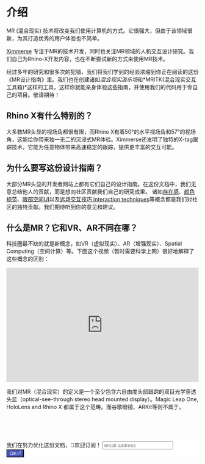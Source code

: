 # 介绍

MR (混合现实) 技术将改变我们使用计算机的方式。它很强大，但由于该领域很新，为其打造优秀的用户体验也不简单。

[Ximmerse](https://www.ximmerse.com) 专注于MR的技术开发，同时也关注MR领域的人机交互设计研究。我们自己为Rhino-X开发内容，也在不断尝试新的方式来使用MR技术。

经过多年的研究和很多次的犯错，我们将我们学到的经验浓缩到你正在阅读的这份《MR设计指南》里。我们也在创建诸如*混合现实游乐场*和*MRITK(混合现实交互工具箱)*这样的工具，这样你就能亲身体验这些指南，并使用我们的代码用于你自己的项目。敬请期待！

## Rhino X有什么特别的？
大多数MR头显的视场角都很有限，而Rhino X有着50°的水平视场角和57°的视场角，这能给你带来独一无二的沉浸式MR体验。Ximmerse还发明了独特的X-tag跟踪技术，它能为任意物体带来高速稳定的跟踪，提供更丰富的交互可能。

## 为什么要写这份设计指南？
大部分MR头显的开发者网站上都有它们自己的设计指南。在这份文档中，我们无意总结他人的贡献，而是想向社区贡献我们自己的研究成果。
诸如[存在感](/illusion)、[颜色规范](/interface?id=our-study-for-rhino-x)、[眼部空间UI](/interface?id=eye-space-ui-standard)以及[远场交互技巧 interaction techniques](/interaction?id=far-field-grabbing-techniques-zoom-grab-and-portal-grab)等概念都是我们对社区的独特贡献。我们期待听到你的意见和建议。

## 什么是MR？它和VR、AR不同在哪？
科技圈最不缺的就是新概念，如VR（虚拟现实）、AR（增强现实）、Spatial Computing（空间计算）等。下面这个视频（暂时需要科学上网）很好地解释了这些概念的区别：

<iframe width="100%" height="300" src="https://www.youtube.com/embed/TjsIyDn5H44" frameborder="0" allow="accelerometer; autoplay; encrypted-media; gyroscope; picture-in-picture" allowfullscreen></iframe>

我们对MR（混合现实）的定义是一个至少包含六自由度头部跟踪的双目光学穿透头显（optical-see-through stereo head mounted display）。Magic Leap One, HoloLens and Rhino X 都属于这个范畴。而谷歌眼镜、ARKit等则不属于。

<!-- Begin Mailchimp Signup Form -->
<link href="//cdn-images.mailchimp.com/embedcode/horizontal-slim-10_7.css" rel="stylesheet" type="text/css">
<style type="text/css">
  #mc_embed_signup{background:#fff; clear:left; font:14px Helvetica,Arial,sans-serif; width:100%; margin-top: 80px;}
  #mc_embed_signup form {
    text-align: left;
  }
  #mc_embed_signup .button  {
    background: #3f51b5;
    color: white;
  }
</style>
<div id="mc_embed_signup">
<form action="https://github.us4.list-manage.com/subscribe/post?u=98e146615feaa80a87c9e26a2&amp;id=29c6a9379d" method="post" id="mc-embedded-subscribe-form" name="mc-embedded-subscribe-form" class="validate" target="_blank" novalidate>
    <div id="mc_embed_signup_scroll">
  <label for="mce-EMAIL">我们在努力优化这份文档，👋欢迎订阅！ </label>
  <input type="email" value="" name="EMAIL" class="email" id="mce-EMAIL" placeholder="email address" required>
    <!-- real people should not fill this in and expect good things - do not remove this or risk form bot signups-->
    <div style="position: absolute; left: -5000px;" aria-hidden="true"><input type="text" name="b_98e146615feaa80a87c9e26a2_29c6a9379d" tabindex="-1" value=""></div>
    <div class="clear"><input type="submit" value="OK⏎" name="subscribe" id="mc-embedded-subscribe" class="button"></div>
    </div>
</form>
</div>

<!-- ### VR vs AR vs MR
The usage for VR (Virtual Reality) is quite narrow, it's a device that transports you into another virtual world, like Oculus Quest or HTC Vive. The term AR (Augmented Reality) is used more widely. It can be powered by a smart phone (Vuforia, Snapchat AR, or Lens Studio) or a head m

### Optical-see-through vs Video-see-through


### Stereo Head Mounted Display


### 6 Degree of Freedom -->